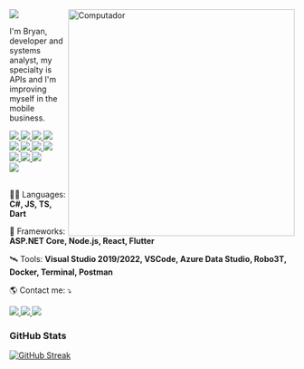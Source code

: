 <a href="https://github.com/BryanDietrichBernhardt">
    <img src="https://img.shields.io/static/v1?label=Overview&message=BryanDietrichBernhardt&color=6909FA&style=for-the-badge&logo=GitHub&labelColor=323330">
</a>
    
<img src="https://raw.githubusercontent.com/MicaelliMedeiros/micaellimedeiros/master/image/computer-illustration.png" min-width="400px" max-width="400px" width="400px" align="right" alt="Computador">

<p> 
  I'm Bryan, developer and systems analyst, my specialty is APIs and I'm improving myself in the mobile business.
</p>

<a href="https://github.com/BryanDietrichBernhardt">
    <img src="https://img.shields.io/badge/.NET-323330?style=for-the-badge&logo=.net&logoColor=4F2ACF" />
    <img src="https://img.shields.io/badge/Node.js-323330?style=for-the-badge&logo=node.js&logoColor=4AB04E" />
    <img src="https://img.shields.io/badge/React-323330?style=for-the-badge&logo=react&logoColor=61DAFB" />
    <img src="https://img.shields.io/badge/Flutter-323330?style=for-the-badge&logo=flutter&logoColor=2993DD" />
    <br />
    <img src="https://img.shields.io/badge/C%23-323330?style=for-the-badge&logo=c-sharp&logoColor=17941D" />
    <img src="https://img.shields.io/badge/JavaScript-323330?style=for-the-badge&logo=javascript&logoColor=F7DF1E" />
    <img src="https://img.shields.io/badge/TypeScript-323330?style=for-the-badge&logo=typescript&logoColor=007ACB" />
    <img src="https://img.shields.io/badge/Dart-323330?style=for-the-badge&logo=dart&logoColor=2993DD" />
    <br />
    <img src="https://img.shields.io/badge/MongoDB-323330?style=for-the-badge&logo=mongodb&logoColor=6C9E4F" />
    <img src="https://img.shields.io/badge/PostgreSQL-323330?style=for-the-badge&logo=postgresql&logoColor=2E6093" />
    <img src="https://img.shields.io/badge/MySQL-323330?style=for-the-badge&logo=mysql&logoColor=00618B" />
    <br />
    <img src="https://img.shields.io/badge/Docker-323330?style=for-the-badge&logo=docker&logoColor=0090E1" />
</a>

<br />
<br />

<p>
  🧑‍🚀 Languages: <strong>C#, JS, TS, Dart</strong>
</p>

<p>
  🚀 Frameworks: <strong>ASP.NET Core, Node.js, React, Flutter</strong>
</p>

<p>
  🛰️ Tools: <strong>Visual Studio 2019/2022, VSCode, Azure Data Studio, Robo3T, Docker, Terminal, Postman</strong>
</p>

<p>
  🌎 Contact me: ⤵️
</p>

<p>
  <a href="https://www.linkedin.com/in/bryandbernhardt/" alt="Linkedin">
    <img src="https://img.shields.io/badge/-Linkedin-323330?style=flat-square&logo=Linkedin&logoColor=007AB5&link=https://www.linkedin.com/in/bryandbernhardt/" />
  </a>

  <a href="https://api.whatsapp.com/send?phone=5551986821539" alt="WhatsApp">
    <img src="https://img.shields.io/badge/-WhatsApp-323330?style=flat-square&logo=whatsapp&logoColor=4CC75A&link=https://api.whatsapp.com/send?phone=5551986821539"/>
  </a>
    
  <a href="https://www.instagram.com/baiaaam/" alt="Instagram">
    <img src="https://img.shields.io/badge/-Instagram-323330?style=flat-square&logo=instagram&logoColor=C40C7B&link=https://www.instagram.com/baiaaam/"/>
  </a>
</p>  

<!--https://github-readme-streak-stats.herokuapp.com/demo/-->
### GitHub Stats
[![GitHub Streak](https://github-readme-streak-stats.herokuapp.com?user=BryanDietrichBernhardt&theme=vision-friendly-dark&locale=en-US&date_format=M%20j%5B%2C%20Y%5D&background=323330&stroke=6909FA&border=6909FA&ring=6909FA&fire=6909FA&currStreakNum=FAFAFA&sideNums=FAFAFA&currStreakLabel=FAFAFA&sideLabels=FAFAFA&dates=DDDDDD&mode=weekly)](https://github.com/BryanDietrichBernhardt)

